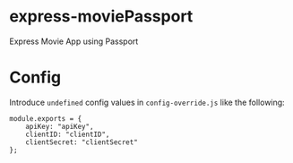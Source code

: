 # express-moviePassport
Express Movie App using Passport

# Config

Introduce `undefined` config values in `config-override.js` like the following:

    module.exports = { 
        apiKey: "apiKey",
        clientID: "clientID",
        clientSecret: "clientSecret"
    };
